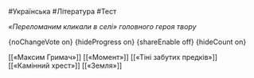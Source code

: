 #Українська #Література #Тест

*«Переломаним кликали в селі» головного героя твору*

{noChangeVote on}
{hideProgress on}
{shareEnable off}
{hideCount on}

[[«Максим Гримач»]]
[[«Момент»]]
[[«Тіні забутих предків»]]
[[«Камінний хрест»]]
[[«Земля»]]
